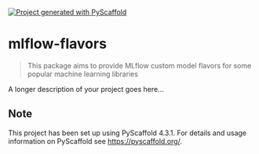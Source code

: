 <!-- These are examples of badges you might want to add to your README:
     please update the URLs accordingly

[![Built Status](https://api.cirrus-ci.com/github/<USER>/mlflow-flavors.svg?branch=main)](https://cirrus-ci.com/github/<USER>/mlflow-flavors)
[![ReadTheDocs](https://readthedocs.org/projects/mlflow-flavors/badge/?version=latest)](https://mlflow-flavors.readthedocs.io/en/stable/)
[![Coveralls](https://img.shields.io/coveralls/github/<USER>/mlflow-flavors/main.svg)](https://coveralls.io/r/<USER>/mlflow-flavors)
[![PyPI-Server](https://img.shields.io/pypi/v/mlflow-flavors.svg)](https://pypi.org/project/mlflow-flavors/)
[![Conda-Forge](https://img.shields.io/conda/vn/conda-forge/mlflow-flavors.svg)](https://anaconda.org/conda-forge/mlflow-flavors)
[![Monthly Downloads](https://pepy.tech/badge/mlflow-flavors/month)](https://pepy.tech/project/mlflow-flavors)
[![Twitter](https://img.shields.io/twitter/url/http/shields.io.svg?style=social&label=Twitter)](https://twitter.com/mlflow-flavors)
-->

[![Project generated with PyScaffold](https://img.shields.io/badge/-PyScaffold-005CA0?logo=pyscaffold)](https://pyscaffold.org/)

# mlflow-flavors

> This package aims to provide MLflow custom model flavors for some popular machine learning libraries

A longer description of your project goes here...


<!-- pyscaffold-notes -->

## Note

This project has been set up using PyScaffold 4.3.1. For details and usage
information on PyScaffold see https://pyscaffold.org/.
